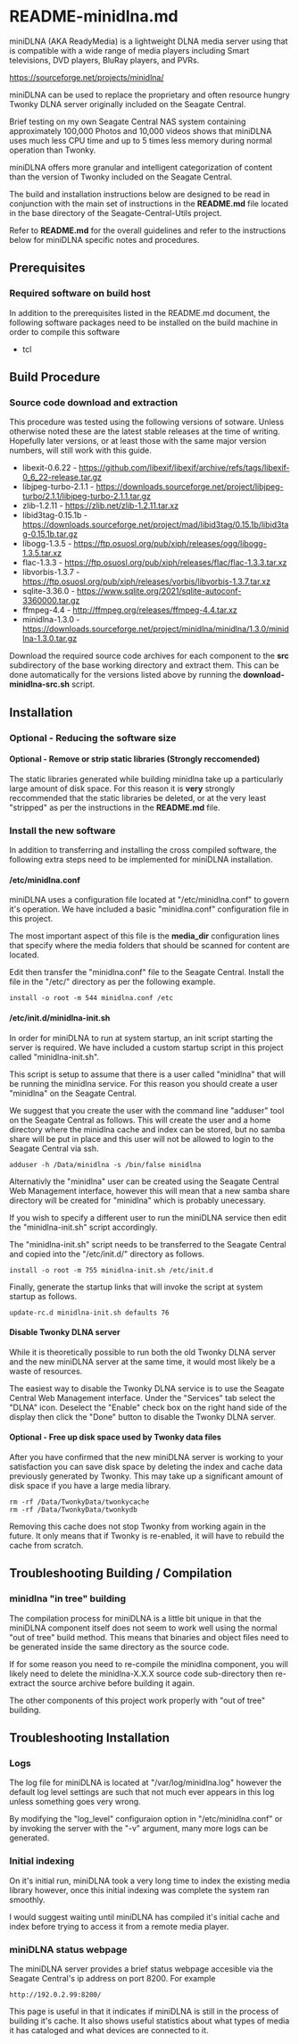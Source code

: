 # README-minidlna.md
miniDLNA (AKA ReadyMedia) is a lightweight DLNA media server using
that is compatible with a wide range of media players including 
Smart televisions, DVD players, BluRay players, and PVRs.

https://sourceforge.net/projects/minidlna/

miniDLNA can be used to replace the proprietary and often resource
hungry Twonky DLNA server originally included on the Seagate Central. 

Brief testing on my own Seagate Central NAS system containing 
approximately 100,000 Photos and 10,000 videos shows that miniDLNA
uses much less CPU time and up to 5 times less memory during normal
operation than Twonky. 

miniDLNA offers more granular and intelligent categorization of
content than the version of Twonky included on the Seagate Central.

The build and installation instructions below are designed to be
read in conjunction with the main set of instructions in the
**README.md** file located in the base directory of the
Seagate-Central-Utils project. 

Refer to **README.md** for the overall guidelines and refer to the
instructions below for miniDLNA specific notes and procedures.

## Prerequisites
### Required software on build host
In addition to the prerequisites listed in the README.md document,
the following software packages need to be installed on the build
machine in order to compile this software

* tcl

## Build Procedure
### Source code download and extraction
This procedure was tested using the following versions of sotware.
Unless otherwise noted these are the latest stable releases at the
time of writing. Hopefully later versions, or at least those with
the same major version numbers, will still work with this guide.

* libexit-0.6.22 - https://github.com/libexif/libexif/archive/refs/tags/libexif-0_6_22-release.tar.gz
* libjpeg-turbo-2.1.1 - https://downloads.sourceforge.net/project/libjpeg-turbo/2.1.1/libjpeg-turbo-2.1.1.tar.gz
* zlib-1.2.11 - https://zlib.net/zlib-1.2.11.tar.xz
* libid3tag-0.15.1b - https://downloads.sourceforge.net/project/mad/libid3tag/0.15.1b/libid3tag-0.15.1b.tar.gz
* libogg-1.3.5 - https://ftp.osuosl.org/pub/xiph/releases/ogg/libogg-1.3.5.tar.xz
* flac-1.3.3 - https://ftp.osuosl.org/pub/xiph/releases/flac/flac-1.3.3.tar.xz
* libvorbis-1.3.7 - https://ftp.osuosl.org/pub/xiph/releases/vorbis/libvorbis-1.3.7.tar.xz
* sqlite-3.36.0 - https://www.sqlite.org/2021/sqlite-autoconf-3360000.tar.gz
* ffmpeg-4.4 - http://ffmpeg.org/releases/ffmpeg-4.4.tar.xz
* minidlna-1.3.0 - https://downloads.sourceforge.net/project/minidlna/minidlna/1.3.0/minidlna-1.3.0.tar.gz

Download the required source code archives for each component to 
the **src** subdirectory of the base working directory and extract
them. This can be done automatically for the versions listed above
by running the **download-minidlna-src.sh** script.

## Installation
### Optional - Reducing the software size
#### Optional - Remove or strip static libraries (Strongly reccomended)
The static libraries generated while building minidlna take up a
particularly large amount of disk space. For this reason it is **very**
strongly reccommended that the static libraries be deleted, or at the
very least "stripped" as per the instructions in the **README.md** file.

### Install the new software
In addition to transferring and installing the cross compiled software,
the following extra steps need to be implemented for miniDLNA
installation.

#### /etc/minidlna.conf
miniDLNA uses a configuration file located at "/etc/minidlna.conf" to
govern it's operation. We have included a basic "minidlna.conf" 
configuration file in this project.

The most important aspect of this file is the **media_dir** configuration
lines that specify where the media folders that should be scanned
for content are located.

Edit then transfer the "minidlna.conf" file to the Seagate Central. Install
the file in the "/etc/" directory as per the following example.

    install -o root -m 544 minidlna.conf /etc

#### /etc/init.d/minidlna-init.sh
In order for miniDLNA to run at system startup, an init script starting 
the server is required. We have included a custom startup script in this
project called "minidlna-init.sh".

This script is setup to assume that there is a user called "minidlna"
that will be running the minidlna service. For this reason you should
create a user "minidlna" on the Seagate Central. 

We suggest that you create the user with the command line "adduser"
tool on the Seagate Central as follows. This will create the user
and a home directory where the minidlna cache and index can be stored, 
but no samba share will be put in place and this user will not be allowed
to login to the Seagate Central via ssh.

    adduser -h /Data/minidlna -s /bin/false minidlna

Alternativly the "minidlna" user can be created using the Seagate Central
Web Management interface, however this will mean that a new samba share 
directory will be created for "minidlna" which is probably unecessary.

If you wish to specify a different user to run the miniDLNA service then
edit the "minidlna-init.sh" script accordingly.

The "minidlna-init.sh" script needs to be transferred to the Seagate
Central and copied into the "/etc/init.d/" directory as follows.

    install -o root -m 755 minidlna-init.sh /etc/init.d
    
Finally, generate the startup links that will invoke the script at system
startup as follows.

    update-rc.d minidlna-init.sh defaults 76    
    
#### Disable Twonky DLNA server
While it is theoretically possible to run both the old Twonky DLNA
server and the new miniDLNA server at the same time, it would most 
likely be a waste of resources.

The easiest way to disable the Twonky DLNA service is to use the
Seagate Central Web Management interface. Under the "Services" tab
select the "DLNA" icon. Deselect the "Enable" check box on the right
hand side of the display then click the "Done" button to disable
the Twonky DLNA server.

#### Optional - Free up disk space used by Twonky data files
After you have confirmed that the new miniDLNA server is working
to your satisfaction you can save disk space by deleting the index
and cache data previously generated by Twonky. This may take up a
significant amount of disk space if you have a large media library.

    rm -rf /Data/TwonkyData/twonkycache
    rm -rf /Data/TwonkyData/twonkydb    

Removing this cache does not stop Twonky from working again in the
future. It only means that if Twonky is re-enabled, it will have to
rebuild the cache from scratch.

## Troubleshooting Building / Compilation 
### minidlna "in tree" building
The compilation process for miniDLNA is a little bit unique in that
the miniDLNA component itself does not seem to work well using the normal
"out of tree" build method. This means that binaries and object files 
need to be generated inside the same directory as the source code.

If for some reason you need to re-compile the minidlna component, you 
will likely need to delete the minidlna-X.X.X source code sub-directory 
then re-extract the source archive before building it again.

The other components of this project work properly with "out of tree"
building.
     
## Troubleshooting Installation
### Logs
The log file for miniDLNA is located at "/var/log/minidlna.log" however
the default log level settings are such that not much ever appears
in this log unless something goes very wrong.

By modifying the "log_level" configuraion option in "/etc/minidlna.conf"
or by invoking the server with the "-v" argument, many more
logs can be generated.

### Initial indexing
On it's initial run, miniDLNA took a very long time to index the existing
media library however, once this initial indexing was complete the system 
ran smoothly.

I would suggest waiting until miniDLNA has compiled it's initial cache and
index before trying to access it from a remote media player.

### miniDLNA status webpage
The miniDLNA server provides a brief status webpage accesible via the 
Seagate Central's ip address on port 8200. For example

    http://192.0.2.99:8200/

This page is useful in that it indicates if miniDLNA is still in the process
of building it's cache. It also shows useful statistics about what types
of media it has cataloged and what devices are connected to it.

